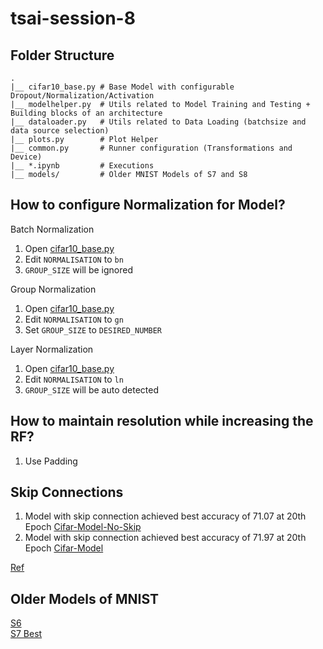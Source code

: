 # tsai-session-8

## Folder Structure

```
.  
|__ cifar10_base.py # Base Model with configurable Dropout/Normalization/Activation  
|__ modelhelper.py  # Utils related to Model Training and Testing + Building blocks of an architecture  
|__ dataloader.py   # Utils related to Data Loading (batchsize and data source selection)  
|__ plots.py        # Plot Helper  
|__ common.py       # Runner configuration (Transformations and Device)
|__ *.ipynb         # Executions
|__ models/         # Older MNIST Models of S7 and S8
```

## How to configure Normalization for Model?

Batch Normalization  
1. Open [cifar10_base.py](./cifar10_base.py)
2. Edit `NORMALISATION` to `bn`
3. `GROUP_SIZE` will be ignored

Group Normalization
1. Open [cifar10_base.py](./cifar10_base.py)
2. Edit `NORMALISATION` to `gn`
3. Set `GROUP_SIZE` to `DESIRED_NUMBER`

Layer Normalization
1. Open [cifar10_base.py](./cifar10_base.py)
2. Edit `NORMALISATION` to `ln`
3. `GROUP_SIZE` will be auto detected

## How to maintain resolution while increasing the RF?

1. Use Padding

## Skip Connections
1. Model with skip connection achieved best accuracy of 71.07 at 20th Epoch [Cifar-Model-No-Skip](./cifar_10_batch_norm-no-skip.ipynb)
2. Model with skip connection achieved best accuracy of 71.97 at 20th Epoch [Cifar-Model](./cifar-10-batch-norm.ipynb)

[Ref](https://theaisummer.com/skip-connections/)


## Older Models of MNIST
[S6](./models/MINST_S6.py)  
[S7 Best](./models/MINST_S7_Best.py)
